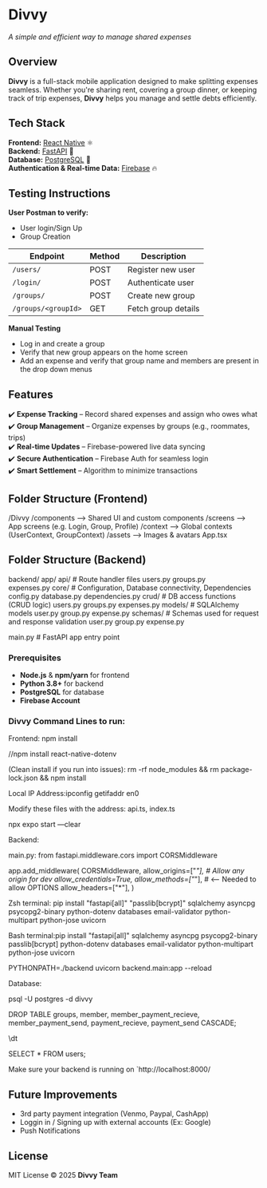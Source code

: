 # **Divvy** 
*A simple and efficient way to manage shared expenses*  

## Overview  
**Divvy** is a full-stack mobile application designed to make splitting expenses seamless. Whether you're sharing rent, covering a group dinner, or keeping track of trip expenses, **Divvy** helps you manage and settle debts efficiently.  

## Tech Stack  
**Frontend:** [React Native](https://reactnative.dev/) ⚛️  
**Backend:** [FastAPI](https://fastapi.tiangolo.com/) 🚀  
**Database:** [PostgreSQL](https://www.postgresql.org/) 🐘  
**Authentication & Real-time Data:** [Firebase](https://firebase.google.com/) 🔥  

## Testing Instructions
**User Postman to verify:**
- User login/Sign Up 
- Group Creation

| Endpoint              | Method | Description             |
|-----------------------|--------|-------------------------|
| `/users/`             | POST   | Register new user       |
| `/login/`             | POST   | Authenticate user       |
| `/groups/`            | POST   | Create new group        |
| `/groups/<groupId>`   | GET    | Fetch group details     |

**Manual Testing**
- Log in and create a group
- Verify that new group appears on the home screen 
- Add an expense and verify that group name and members are present in the drop down menus

## Features  
✔️ **Expense Tracking** – Record shared expenses and assign who owes what  
✔️ **Group Management** – Organize expenses by groups (e.g., roommates, trips)  
✔️ **Real-time Updates** – Firebase-powered live data syncing  
✔️ **Secure Authentication** – Firebase Auth for seamless login  
✔️ **Smart Settlement** – Algorithm to minimize transactions  

## Folder Structure (Frontend)
/Divvy
 /components --> Shared UI and custom components
 /screens --> App screens (e.g. Login, Group, Profile)
 /context --> Global contexts (UserContext, GroupContext)
 /assets --> Images & avatars
 App.tsx

## Folder Structure (Backend)
backend/
    app/
      api/                 # Route handler files
        users.py
        groups.py        
       expenses.py
   core/                  # Configuration, Database connectivity, Dependencies
      config.py
        database.py
        dependencies.py
   crud/                  # DB access functions (CRUD logic)
      users.py
      groups.py
      expenses.py
   models/                # SQLAlchemy models
      user.py
      group.py
      expense.py
   schemas/               # Schemas used for request and response validation 
      user.py
      group.py
      expense.py

   main.py              # FastAPI app entry point
   


### Prerequisites  
- **Node.js** & **npm/yarn** for frontend  
- **Python 3.8+** for backend  
- **PostgreSQL** for database  
- **Firebase Account**

### Divvy Command Lines to run:
Frontend:
npm install

//npm install react-native-dotenv

(Clean install if you run into issues): rm -rf node_modules && rm package-lock.json && npm install

Local IP Address:ipconfig getifaddr en0

Modify these files with the address: api.ts, index.ts

npx expo start —clear


Backend:

main.py:
from fastapi.middleware.cors import CORSMiddleware

app.add_middleware(
    CORSMiddleware,
    allow_origins=["*"],  # Allow any origin for dev
    allow_credentials=True,
    allow_methods=["*"],  # <-- Needed to allow OPTIONS
    allow_headers=["*"],
)

Zsh terminal:
pip install "fastapi[all]" "passlib[bcrypt]" sqlalchemy asyncpg psycopg2-binary python-dotenv databases email-validator python-multipart python-jose uvicorn

Bash terminal:pip install "fastapi[all]" sqlalchemy asyncpg psycopg2-binary passlib[bcrypt] python-dotenv databases email-validator python-multipart python-jose uvicorn

PYTHONPATH=./backend uvicorn backend.main:app --reload



Database:

psql -U postgres -d divvy

DROP TABLE groups, member, member_payment_recieve, member_payment_send, payment_recieve, payment_send CASCADE;

\dt

SELECT * FROM users;

Make sure your backend is running on `http://localhost:8000/

## Future Improvements
- 3rd party payment integration (Venmo, Paypal, CashApp)
- Loggin in / Signing up with external accounts (Ex: Google)
- Push Notifications


## License  
MIT License © 2025 **Divvy Team**  

